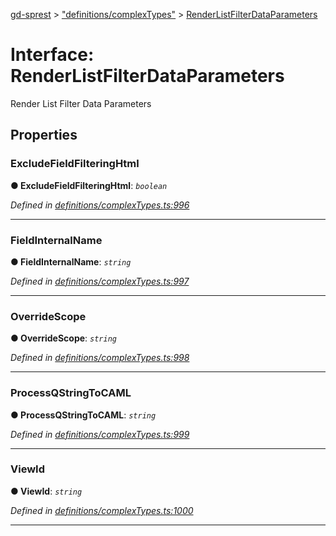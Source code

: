 [gd-sprest](../README.md) > ["definitions/complexTypes"](../modules/_definitions_complextypes_.md) > [RenderListFilterDataParameters](../interfaces/_definitions_complextypes_.renderlistfilterdataparameters.md)



# Interface: RenderListFilterDataParameters


Render List Filter Data Parameters


## Properties
<a id="excludefieldfilteringhtml"></a>

###  ExcludeFieldFilteringHtml

**●  ExcludeFieldFilteringHtml**:  *`boolean`* 

*Defined in [definitions/complexTypes.ts:996](https://github.com/gunjandatta/sprest/blob/3de79f1/src/definitions/complexTypes.ts#L996)*





___

<a id="fieldinternalname"></a>

###  FieldInternalName

**●  FieldInternalName**:  *`string`* 

*Defined in [definitions/complexTypes.ts:997](https://github.com/gunjandatta/sprest/blob/3de79f1/src/definitions/complexTypes.ts#L997)*





___

<a id="overridescope"></a>

###  OverrideScope

**●  OverrideScope**:  *`string`* 

*Defined in [definitions/complexTypes.ts:998](https://github.com/gunjandatta/sprest/blob/3de79f1/src/definitions/complexTypes.ts#L998)*





___

<a id="processqstringtocaml"></a>

###  ProcessQStringToCAML

**●  ProcessQStringToCAML**:  *`string`* 

*Defined in [definitions/complexTypes.ts:999](https://github.com/gunjandatta/sprest/blob/3de79f1/src/definitions/complexTypes.ts#L999)*





___

<a id="viewid"></a>

###  ViewId

**●  ViewId**:  *`string`* 

*Defined in [definitions/complexTypes.ts:1000](https://github.com/gunjandatta/sprest/blob/3de79f1/src/definitions/complexTypes.ts#L1000)*





___


